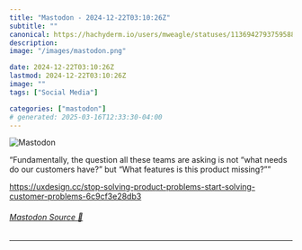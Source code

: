 ```yaml
---
title: "Mastodon - 2024-12-22T03:10:26Z"
subtitle: ""
canonical: https://hachyderm.io/users/mweagle/statuses/113694279375958809
description:
image: "/images/mastodon.png"

date: 2024-12-22T03:10:26Z
lastmod: 2024-12-22T03:10:26Z
image: ""
tags: ["Social Media"]

categories: ["mastodon"]
# generated: 2025-03-16T12:33:30-04:00
---
```

![Mastodon](/images/mastodon.png)

<p>“Fundamentally, the question all these teams are asking is not “what needs do our customers have?” but “What features is this product missing?””</p><p><a href="https://uxdesign.cc/stop-solving-product-problems-start-solving-customer-problems-6c9cf3e28db3" target="_blank" rel="nofollow noopener noreferrer" translate="no"><span class="invisible">https://</span><span class="ellipsis">uxdesign.cc/stop-solving-produ</span><span class="invisible">ct-problems-start-solving-customer-problems-6c9cf3e28db3</span></a></p>


###### [Mastodon Source 🐘](https://hachyderm.io/@mweagle/113694279375958809)

___
